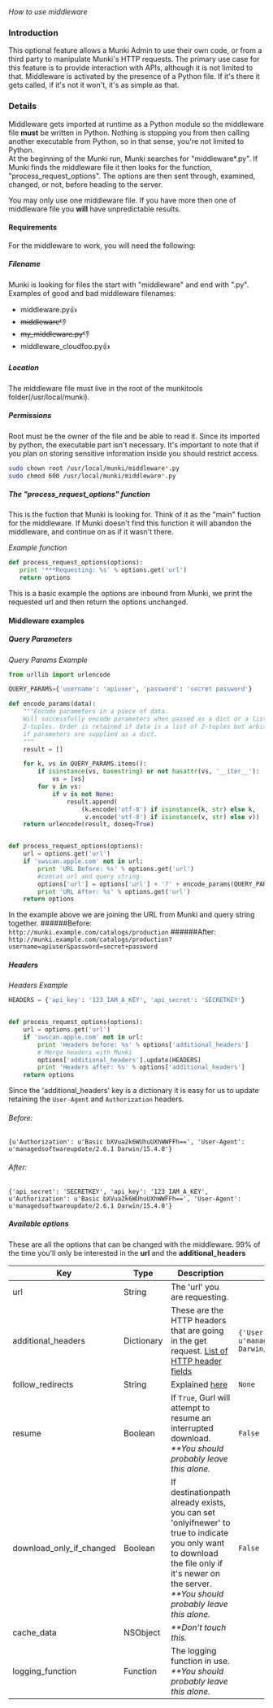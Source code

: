 _How to use middleware_

### Introduction

This optional feature allows a Munki Admin to use their own code, or from a third party to manipulate Munki's HTTP requests. The primary use case for this feature is to provide interaction with APIs, although it is not limited to that. Middleware is activated by the presence of a Python file. If it's there it gets called, if it's not it won't, it's as simple as that.


### Details

Middleware gets imported at runtime as a Python module so the middleware file **must** be written in Python. Nothing is stopping you from then calling another executable from Python, so in that sense, you're not limited to Python.  
At the beginning of the Munki run, Munki searches for "middleware*.py". If Munki finds the middleware file it then looks for the function, "process_request_options". The options are then sent through, examined, changed, or not, before heading to the server. 

You may only use one middleware file. If you have more then one of middleware file you **will** have unpredictable results.

#### Requirements

For the middleware to work, you will need the following:

##### Filename
Munki is looking for files the start with "middleware" and end with ".py".  
Examples of good and bad middleware filenames:  
- middleware.py👍
- ~~middleware~~👎
- ~~my_middleware.py~~👎
- middleware_cloudfoo.py👍

##### Location
The middleware file must live in the root of the munkitools folder(/usr/local/munki). 

##### Permissions
Root must be the owner of the file and be able to read it. Since its imported by python, the executable part isn't necessary. It's important to note that if you plan on storing sensitive information inside you should restrict access.
```bash
sudo chown root /usr/local/munki/middleware*.py
sudo chmod 600 /usr/local/munki/middleware*.py
```

##### The "process_request_options" function
This is the fuction that Munki is looking for. Think of it as the "main" fuction for the middleware. If Munki doesn't find this function it will abandon the middleware, and continue on as if it wasn't there.   

_Example function_
 ```python
 def process_request_options(options):
    print '***Requesting: %s' % options.get('url')
    return options
```
This is a basic example the options are inbound from Munki, we print the requested url and then return the options unchanged.


#### Middleware examples
##### Query Parameters
_Query Params Example_
```python
from urllib import urlencode

QUERY_PARAMS={'username': 'apiuser', 'password': 'secret password'}

def encode_params(data):
    """Encode parameters in a piece of data.
    Will successfully encode parameters when passed as a dict or a list of
    2-tuples. Order is retained if data is a list of 2-tuples but arbitrary
    if parameters are supplied as a dict.
    """
    result = []

    for k, vs in QUERY_PARAMS.items():
        if isinstance(vs, basestring) or not hasattr(vs, '__iter__'):
            vs = [vs]
        for v in vs:
            if v is not None:
                result.append(
                    (k.encode('utf-8') if isinstance(k, str) else k,
                     v.encode('utf-8') if isinstance(v, str) else v))
    return urlencode(result, doseq=True)


def process_request_options(options):
    url = options.get('url')
    if 'swscan.apple.com' not in url:
        print 'URL Before: %s' % options.get('url')
        #concat url and query string
        options['url'] = options['url'] + '?' + encode_params(QUERY_PARAMS)
        print 'URL After: %s' % options.get('url')
    return options
```
In the example above we are joining the URL from Munki and query string together.
######Before:   
`http://munki.example.com/catalogs/production`
######After:
`http://munki.example.com/catalogs/production?username=apiuser&password=secret+password`
  

##### Headers

_Headers Example_
```python
HEADERS = {'api_key': '123_IAM_A_KEY', 'api_secret': 'SECRETKEY'}


def process_request_options(options):
    url = options.get('url')
    if 'swscan.apple.com' not in url:
        print 'Headers before: %s' % options['additional_headers']
        # Merge headers with Munki
        options['additional_headers'].update(HEADERS)
        print 'Headers after: %s' % options['additional_headers']
    return options
```
Since the 'additional_headers' key is a dictionary it is easy for us to update retaining the `User-Agent` and `Authorization` headers.
###### Before: 
`{u'Authorization': u'Basic bXVua2k6WUhuUXhWWFFh==', 'User-Agent': u'managedsoftwareupdate/2.6.1 Darwin/15.4.0'}`  
###### After: 
`{'api_secret': 'SECRETKEY', 'api_key': '123_IAM_A_KEY', u'Authorization': u'Basic bXVua2k6WUhuUXhWWFFh==', 'User-Agent': u'managedsoftwareupdate/2.6.1 Darwin/15.4.0'}`




##### Available options
These are all the options that can be changed with the middleware. 99% of the time you'll only be interested in the **url** and the **additional_headers**

| Key | Type | Description  | Default Value |
|-----|------|--------------|---------------|
| url    | String | The 'url' you are requesting. ||
| additional_headers | Dictionary | These are the HTTP headers that are going in the get request. [List of HTTP header fields](https://en.wikipedia.org/wiki/List_of_HTTP_header_fields) | `{'User-Agent': u'managedsoftwareupdate/%MUNKI_VER% Darwin/%OS_VER%'}` |
| follow_redirects | String | Explained [here](https://github.com/munki/munki/wiki/Preferences#followhttpredirects) | `None` |
| resume | Boolean | If `True`, Gurl will attempt to resume an interrupted download. _**You should probably leave this alone._ | `False` |
| download_only_if_changed| Boolean | If destinationpath already exists, you can set 'onlyifnewer' to true to indicate you only want to download the file only if it's newer on the server.  _**You should probably leave this alone._ | `False` |
| cache_data | NSObject | _**Don't touch this._ ||
| logging_function | Function | The logging function in use.  _**You should probably leave this alone._ ||

